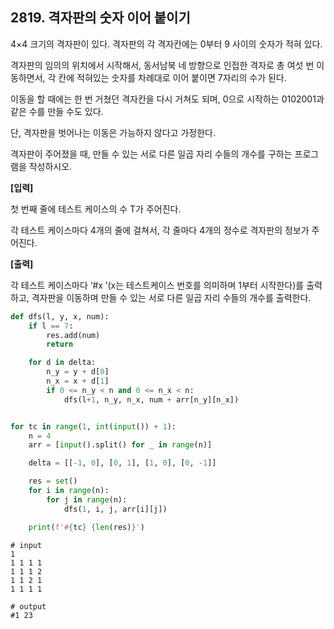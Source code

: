 ## 2819. 격자판의 숫자 이어 붙이기

4×4 크기의 격자판이 있다. 격자판의 각 격자칸에는 0부터 9 사이의 숫자가 적혀 있다.

격자판의 임의의 위치에서 시작해서, 동서남북 네 방향으로 인접한 격자로 총 여섯 번 이동하면서, 각 칸에 적혀있는 숫자를 차례대로 이어 붙이면 7자리의 수가 된다.

이동을 할 때에는 한 번 거쳤던 격자칸을 다시 거쳐도 되며, 0으로 시작하는 0102001과 같은 수를 만들 수도 있다.

단, 격자판을 벗어나는 이동은 가능하지 않다고 가정한다.

격자판이 주어졌을 때, 만들 수 있는 서로 다른 일곱 자리 수들의 개수를 구하는 프로그램을 작성하시오.


**[입력]**

첫 번째 줄에 테스트 케이스의 수 T가 주어진다.

각 테스트 케이스마다 4개의 줄에 걸쳐서, 각 줄마다 4개의 정수로 격자판의 정보가 주어진다.


**[출력]**

각 테스트 케이스마다 ‘#x ’(x는 테스트케이스 번호를 의미하며 1부터 시작한다)를 출력하고, 격자판을 이동하며 만들 수 있는 서로 다른 일곱 자리 수들의 개수를 출력한다.

```python
def dfs(l, y, x, num):
    if l == 7:
        res.add(num)
        return

    for d in delta:
        n_y = y + d[0]
        n_x = x + d[1]
        if 0 <= n_y < n and 0 <= n_x < n:
            dfs(l+1, n_y, n_x, num + arr[n_y][n_x])


for tc in range(1, int(input()) + 1):
    n = 4
    arr = [input().split() for _ in range(n)]

    delta = [[-1, 0], [0, 1], [1, 0], [0, -1]]

    res = set()
    for i in range(n):
        for j in range(n):
            dfs(1, i, j, arr[i][j])

    print(f'#{tc} {len(res)}')
```

```
# input
1
1 1 1 1
1 1 1 2
1 1 2 1
1 1 1 1

# output
#1 23
```

